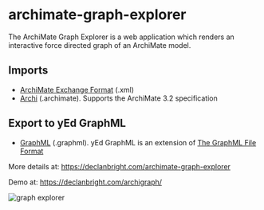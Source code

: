 # archimate-graph-explorer
The ArchiMate Graph Explorer is a web application which renders an interactive force directed graph of an ArchiMate model.

## Imports
- [ArchiMate Exchange Format](https://www.opengroup.org/open-group-archimate-model-exchange-file-format) (.xml)
- [Archi](https://www.archimatetool.com/) (.archimate).
Supports the ArchiMate 3.2 specification

## Export to yEd GraphML
- [GraphML](https://www.yworks.com/xml/schema/graphml/1.1/doc/index-all.html) (.graphml). yEd GraphML is an extension of [The GraphML File Format](http://graphml.graphdrawing.org/specification.html)

More details at: https://declanbright.com/archimate-graph-explorer

Demo at: https://declanbright.com/archigraph/

![graph explorer](/img/archimate-graph-explorer-2.png)